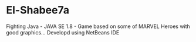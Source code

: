 # El-Shabee7a
Fighting Java - JAVA SE 1.8 - Game based on some of MARVEL Heroes with good graphics...  Developd using NetBeans IDE
